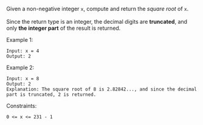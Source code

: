 Given a non-negative integer ```x```, compute and return the <i>square root</i> of ```x```.
<br><br>
Since the return type is an integer, the decimal digits are <b>truncated</b>, and only <b>the integer part</b> of the result is returned.

 

Example 1:
```
Input: x = 4
Output: 2
```
Example 2:
```
Input: x = 8
Output: 2
Explanation: The square root of 8 is 2.82842..., and since the decimal part is truncated, 2 is returned.
```

Constraints:
```
0 <= x <= 231 - 1
```
